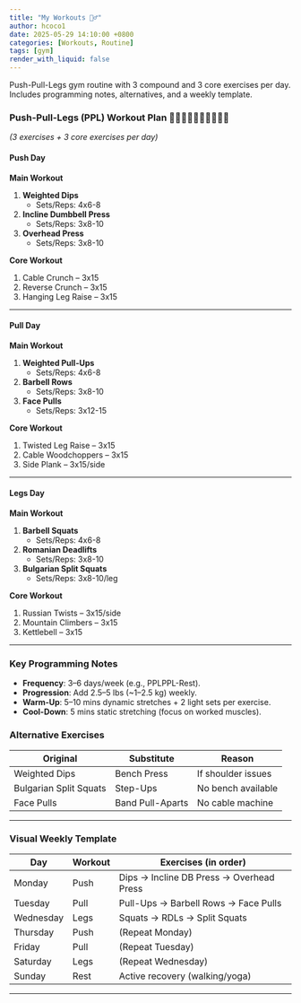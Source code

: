 ```yaml
---
title: "My Workouts 🏋️‍♂️"
author: hcoco1
date: 2025-05-29 14:10:00 +0800
categories: [Workouts, Routine]
tags: [gym]
render_with_liquid: false
---
```



Push-Pull-Legs gym routine with 3 compound and 3 core exercises per day. Includes programming notes, alternatives, and a weekly template.

### **Push-Pull-Legs (PPL) Workout Plan**  🚴‍♂️🏋️‍♂️🏊‍♂️🤸‍♂️🏃‍♂️

*(3 exercises + 3 core exercises per day)*  

#### **Push Day**  

**Main Workout**  

1. **Weighted Dips**  
   - Sets/Reps: 4x6-8  
2. **Incline Dumbbell Press**  
   - Sets/Reps: 3x8-10  
3. **Overhead Press**  
   - Sets/Reps: 3x8-10  

**Core Workout**  

1. Cable Crunch – 3x15  
2. Reverse Crunch – 3x15  
3. Hanging Leg Raise – 3x15  

---

#### **Pull Day**  

**Main Workout**  

1. **Weighted Pull-Ups**  
   - Sets/Reps: 4x6-8  
2. **Barbell Rows**  
   - Sets/Reps: 3x8-10  
3. **Face Pulls**  
   - Sets/Reps: 3x12-15  

**Core Workout**  

1. Twisted Leg Raise – 3x15  
2. Cable Woodchoppers – 3x15  
3. Side Plank – 3x15/side  

---

#### **Legs Day**  

**Main Workout**  

1. **Barbell Squats**  
   - Sets/Reps: 4x6-8  
2. **Romanian Deadlifts**  
   - Sets/Reps: 3x8-10  
3. **Bulgarian Split Squats**  
   - Sets/Reps: 3x8-10/leg  

**Core Workout**  

1. Russian Twists – 3x15/side  
2. Mountain Climbers – 3x15  
3. Kettlebell – 3x15  

---

### **Key Programming Notes**  

- **Frequency**: 3–6 days/week (e.g., PPLPPL-Rest).  
- **Progression**: Add 2.5–5 lbs (~1–2.5 kg) weekly.  
- **Warm-Up**: 5–10 mins dynamic stretches + 2 light sets per exercise.  
- **Cool-Down**: 5 mins static stretching (focus on worked muscles).  

### **Alternative Exercises**  

| **Original**           | **Substitute**   | **Reason**         |
| ---------------------- | ---------------- | ------------------ |
| Weighted Dips          | Bench Press      | If shoulder issues |
| Bulgarian Split Squats | Step-Ups         | No bench available |
| Face Pulls             | Band Pull-Aparts | No cable machine   |

---

### **Visual Weekly Template**  

| **Day**   | **Workout** | **Exercises (in order)**                 |
| --------- | ----------- | ---------------------------------------- |
| Monday    | Push        | Dips → Incline DB Press → Overhead Press |
| Tuesday   | Pull        | Pull-Ups → Barbell Rows → Face Pulls     |
| Wednesday | Legs        | Squats → RDLs → Split Squats             |
| Thursday  | Push        | (Repeat Monday)                          |
| Friday    | Pull        | (Repeat Tuesday)                         |
| Saturday  | Legs        | (Repeat Wednesday)                       |
| Sunday    | Rest        | Active recovery (walking/yoga)           |

---
